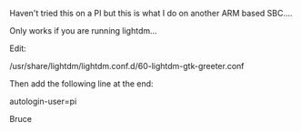 Haven't tried this on a PI but this is what I do on another ARM based SBC....

Only works if you are running lightdm...

Edit:

/usr/share/lightdm/lightdm.conf.d/60-lightdm-gtk-greeter.conf

Then add the following line at the end:

autologin-user=pi


Bruce
